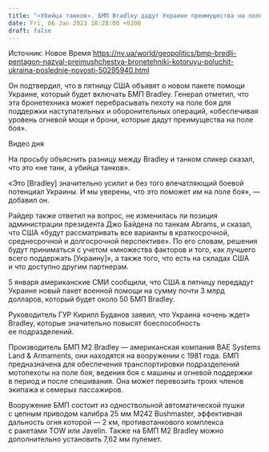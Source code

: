 ```yaml
---
title: "«Убийца танков». БМП Bradley дадут Украине преимущества на поле боя — Пентагон"
date: Fri, 06 Jan 2023 18:28:00 +0200
draft: false
---
```

Источник: Новое Время https://nv.ua/world/geopolitics/bmp-bredli-pentagon-nazval-preimushchestva-bronetehniki-kotoruyu-poluchit-ukraina-poslednie-novosti-50295940.html


 Он подтвердил, что в пятницу США объявят о новом пакете помощи Украине, который будет включать БМП Bradley. Генерал отметил, что эта бронетехника может перебрасывать пехоту на поле боя для поддержки наступательных и оборонительных операций, «обеспечивая уровень огневой мощи и брони, которые дадут преимущества на поле боя».

 Видео дня   

На просьбу объяснить разницу между Bradley и танком спикер сказал, что это «не танк, а убийца танков».

«Это [Bradley] значительно усилит и без того впечатляющий боевой потенциал Украины. И мы уверены, что это поможет им на поле боя», — добавил он.

Райдер также ответил на вопрос, не изменилась ли позиция администрации президента Джо Байдена по танкам Abrams, и сказал, что США «будут рассматривать все варианты в краткосрочной, среднесрочной и долгосрочной перспективе». По его словам, решения будут приниматься с учетом «множества факторов и того, как лучшего всего поддержать [Украину]», а также того, что есть на складах США и что доступно другим партнерам.

5 января американские СМИ сообщили, что США в пятницу передадут Украине новый пакет военной помощи на сумму почти 3 млрд долларов, который будет около 50 БМП Bradley.

Руководитель ГУР Кирилл Буданов заявил, что Украина «очень ждет» Bradley, которые значительно повысят боеспособность ее подразделений.

Производитель БМП M2 Bradley — американская компания BAE Systems Land & Armaments, они находятся на вооружении с 1981 года. БМП предназначена для обеспечения транспортировки подразделений мотопехоты на поле боя, ведения боя с машины и огневой поддержки в период и после спешивания. Она может перевозить троих членов экипажа и семерых пассажиров.

Вооружение БМП состоит из одноствольной автоматической пушки с цепным приводом калибра 25 мм M242 Bushmaster, эффективная дальность огня которой — 2 км, противотанкового комплекса с ракетами TOW или Javelin. Также на БМП M2 Bradley можно дополнительно установить 7,62 мм пулемет.
